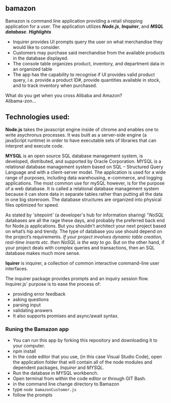 ## bamazon
Bamazon is command line application providing a retail shopping application for a user.
The application utilizes ***Node.js***, ***Inquirer***, and ***MSQL database***.
***Highlights*** 

- Inquirer provides UI prompts query the user on what merchandise they would like to consider.
- Customers may purchase said merchandise from the available products in the database displayed.
- The console table organizes product, inventory, and department data in an organized table  
- The app has the capability to recognise if UI provides valid product query, i.e. provide a product ID#, provide quantities available in stock, and to track inventory when purchased. 

What do you get when you cross Alibaba and Amazon?   
Alibama-zon...

## Technologies used:

**Node.js** takes the javascript engine inside of chrome and enables one to write asychronus processes.  It was built as a server-side engine (a javaScript runtime) in order to have executable sets of libraries that can interpret and execute code.

**MYSQL** is an open source SQL database management system, is developed, distributed, and supported by Oracle Corporation.  MYSQL is a relational database management system based on SQL – Structured Query Language and with a client-server model. The application is used for a wide range of purposes, including data warehousing, e-commerce, and logging applications. The most common use for mySQL however, is for the purpose of a web database.  It is called a relational database management system because it can store data in separate tables rather than putting all the data in one big storeroom. The database structures are organized into physical files optimized for speed. 

As stated by 'sitepoint' (a developer's hub for information sharing) "*NoSQL* databases are all the rage these days, and probably the preferred back end for Node.js applications. But you shouldn’t architect your next project based on what’s hip and trendy. The type of database you use should depend on the project’s requirements. *If your project involves dynamic table creation, real-time inserts etc. then NoSQL is the way to go.* But on the other hand, if your project deals with complex queries and transactions, then an SQL database makes much more sense.

**Iquirer** is inquirer, a collection of common interactive command-line user interfaces.

The inquirer package provides prompts and an inquiry session flow. Inquirer.js' purpose is to ease the process of:
* providing error feedback
* asking questions
* parsing input
* validating answers
* It also supports promises and async/await syntax.

### Runing the Bamazon app
 - You can run this app by forking this repository and downloading it to your computer. 
 - npm install
 - In the code editor that you use, (in this case Visual Studio Code), open the application folder that will contain all of the node modules and dependent packages, *Inquirer* and *MYSQL*.  
 - Run the database in MYSQL workbench. 
 - Open terminal from within the code editor or through GIT Bash.
 - in the command line change directory to Bamazon
 - type `node bamazonCustomer.js`
 - follow the prompts

